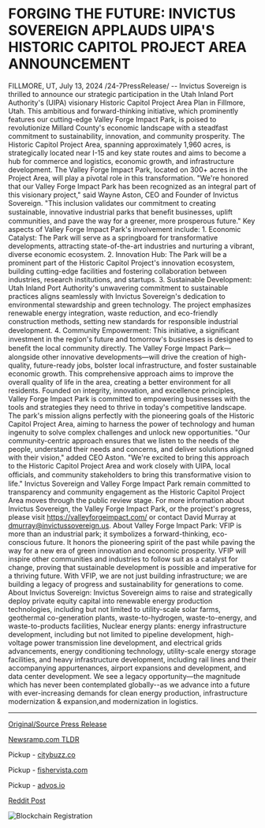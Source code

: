 # FORGING THE FUTURE: INVICTUS SOVEREIGN APPLAUDS UIPA'S HISTORIC CAPITOL PROJECT AREA ANNOUNCEMENT

FILLMORE, UT, July 13, 2024 /24-7PressRelease/ -- Invictus Sovereign is thrilled to announce our strategic participation in the Utah Inland Port Authority's (UIPA) visionary Historic Capitol Project Area Plan in Fillmore, Utah. This ambitious and forward-thinking initiative, which prominently features our cutting-edge Valley Forge Impact Park, is poised to revolutionize Millard County's economic landscape with a steadfast commitment to sustainability, innovation, and community prosperity.  The Historic Capitol Project Area, spanning approximately 1,960 acres, is strategically located near I-15 and key state routes and aims to become a hub for commerce and logistics, economic growth, and infrastructure development. The Valley Forge Impact Park, located on 300+ acres in the Project Area, will play a pivotal role in this transformation.  "We're honored that our Valley Forge Impact Park has been recognized as an integral part of this visionary project," said Wayne Aston, CEO and Founder of Invictus Sovereign. "This inclusion validates our commitment to creating sustainable, innovative industrial parks that beneﬁt businesses, uplift communities, and pave the way for a greener, more prosperous future."  Key aspects of Valley Forge Impact Park's involvement include:  1.	Economic Catalyst: The Park will serve as a springboard for transformative developments, attracting state-of-the-art industries and nurturing a vibrant, diverse economic ecosystem.  2.	Innovation Hub: The Park will be a prominent part of the Historic Capitol Project's innovation ecosystem, building cutting-edge facilities and fostering collaboration between industries, research institutions, and startups.  3.	Sustainable Development: Utah Inland Port Authority's unwavering commitment to sustainable practices aligns seamlessly with Invictus Sovereign's dedication to environmental stewardship and green technology. The project emphasizes renewable energy integration, waste reduction, and eco-friendly construction methods, setting new standards for responsible industrial development.  4.	Community Empowerment: This initiative, a signiﬁcant investment in the region's future and tomorrow's businesses is designed to beneﬁt the local community directly. The Valley Forge Impact Park—alongside other innovative developments—will drive the creation of high-quality, future-ready jobs, bolster local infrastructure, and foster sustainable economic growth. This comprehensive approach aims to improve the overall quality of life in the area, creating a better environment for all residents.  Founded on integrity, innovation, and excellence principles, Valley Forge Impact Park is committed to empowering businesses with the tools and strategies they need to thrive in today's competitive landscape. The park's mission aligns perfectly with the pioneering goals of the Historic Capitol Project Area, aiming to harness the power of technology and human ingenuity to solve complex challenges and unlock new opportunities.  "Our community-centric approach ensures that we listen to the needs of the people, understand their needs and concerns, and deliver solutions aligned with their vision," added CEO Aston. "We're excited to bring this approach to the Historic Capitol Project Area and work closely with UIPA, local oﬃcials, and community stakeholders to bring this transformative vision to life."  Invictus Sovereign and Valley Forge Impact Park remain committed to transparency and community engagement as the Historic Capitol Project Area moves through the public review stage. For more information about Invictus Sovereign, the Valley Forge Impact Park, or the project's progress, please visit https://valleyforgeimpact.com/ or contact David Murray at dmurray@invictussovereign.us.  About Valley Forge Impact Park: VFIP is more than an industrial park; it symbolizes a forward-thinking, eco-conscious future. It honors the pioneering spirit of the past while paving the way for a new era of green innovation and economic prosperity. VFIP will inspire other communities and industries to follow suit as a catalyst for change, proving that sustainable development is possible and imperative for a thriving future. With VFIP, we are not just building infrastructure; we are building a legacy of progress and sustainability for generations to come.  About Invictus Sovereign: Invictus Sovereign aims to raise and strategically deploy private equity capital into renewable energy production technologies, including but not limited to utility-scale solar farms, geothermal co-generation plants, waste-to-hydrogen, waste-to-energy, and waste-to-products facilities,  Nuclear energy plants: energy infrastructure development, including but not limited to pipeline development, high-voltage power transmission line development, and electrical grids advancements, energy conditioning technology, utility-scale energy storage facilities, and heavy infrastructure development, including rail lines and their accompanying appurtenances, airport expansions and development, and data center development. We see a legacy opportunity—the magnitude which has never been contemplated globally--as we advance into a future with ever-increasing demands for clean energy production, infrastructure modernization & expansion,and modernization in logistics. 

---

[Original/Source Press Release](https://www.24-7pressrelease.com/press-release/512514/forging-the-future-invictus-sovereign-applauds-uipas-historic-capitol-project-area-announcement)
                    

[Newsramp.com TLDR](https://newsramp.com/curated-news/invictus-sovereign-joins-utah-inland-port-authority-s-historic-capitol-project/5b85868be212040acc4938a7bca701d1) 


Pickup - [citybuzz.co](https://citybuzz.co/2024/07/13/invictus-sovereign-s-valley-forge-impact-park-to-play-pivotal-role-in-utah-s-historic-capitol-project-area-plan)

Pickup - [fishervista.com](https://fishervista.com/en/invictus-sovereign-joins-uipa-s-historic-capitol-project-area-plan/20244932)

Pickup - [advos.io](https://advos.io/en/invictus-sovereign-joins-uipa-s-historic-capitol-project-area-in-fillmore-utah/20244932)
 



[Reddit Post](https://www.reddit.com/r/Energy_Climate_News/comments/1e24bq9/invictus_sovereign_joins_utah_inland_port/) 



![Blockchain Registration](https://cdn.newsramp.app/24-7PressRelease/qrcode/247/13/ninoOKZB.webp)